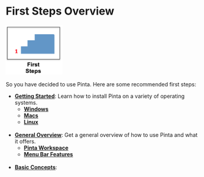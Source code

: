 # First Steps Overview

![First Steps Icon](img/firststepsicon.png)

So you have decided to use Pinta. Here are some recommended first steps:

  -  [**Getting Started**](start.md): Learn how to install Pinta on a variety of operating systems.
      - [**Windows**](start.md#windows)
      - [**Macs**](start.md#macs)
      - [**Linux**](start.md#linux)    
      &nbsp;  
  -  [**General Overview**](overview.md): Get a general overview of how to use Pinta and what it offers.
      - [**Pinta Workspace**](overview.md#pinta-workspace)
      - [**Menu Bar Features**](overview.md#menu-bar-features)  
      &nbsp;  
  -  [**Basic Concepts**](concept.md):
    